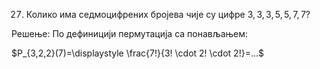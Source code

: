 27. Колико има седмоцифрених бројева чије су цифре $3, 3, 3, 5, 5, 7, 7$?

Решење:
По дефиницији пермутација са понављањем:

$P_{3,2,2}(7)=\displaystyle \frac{7!}{3! \cdot 2! \cdot 2!}=...$


